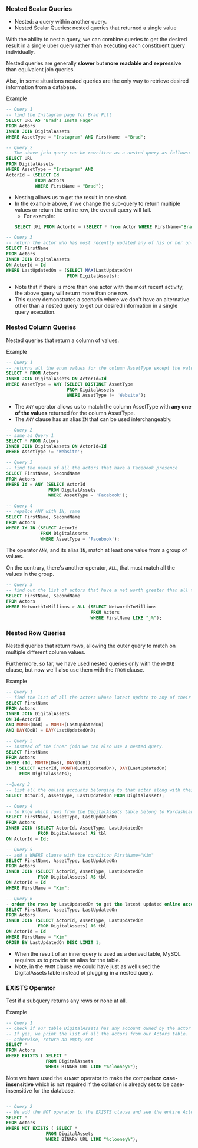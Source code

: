 ### Nested Scalar Queries
- Nested: a query within another query. 
- Nested Scalar Queries: nested queries that returned a single value

With the ability to nest a query, we can combine queries to get the desired result in a single uber query rather than executing each constituent query individually. 

Nested queries are generally **slower** but **more readable and expressive** than equivalent join queries. 

Also, in some situations nested queries are the only way to retrieve desired information from a database.

Example
```sql
-- Query 1
-- find the Instagram page for Brad Pitt
SELECT URL AS "Brad's Insta Page" 
FROM Actors 
INNER JOIN DigitalAssets 
WHERE AssetType = "Instagram" AND FirstName  ="Brad";

-- Query 2
-- The above join query can be rewritten as a nested query as follows:
SELECT URL 
FROM DigitalAssets 
WHERE AssetType = "Instagram" AND 
ActorId = (SELECT Id 
           FROM Actors 
           WHERE FirstName = "Brad");
```
- Nesting allows us to get the result in one shot. 
- In the example above, if we change the sub-query to return multiple values or return the entire row, the overall query will fail.
  - For example: 
  ```sql 
  SELECT URL FROM ActorId = (SELECT * from Actor WHERE FirstName="Brad");
  ```

```sql
-- Query 3
-- return the actor who has most recently updated any of his or her online social accounts
SELECT FirstName 
FROM Actors 
INNER JOIN DigitalAssets 
ON ActorId = Id 
WHERE LastUpdatedOn = (SELECT MAX(LastUpdatedOn) 
                       FROM DigitalAssets);
```
- Note that if there is more than one actor with the most recent activity, the above query will return more than one row. 
- This query demonstrates a scenario where we don't have an alternative other than a nested query to get our desired information in a single query execution.


### Nested Column Queries
Nested queries that return a column of values.

Example
```sql
-- Query 1
-- returns all the enum values for the column AssetType except the value "Website"
SELECT * FROM Actors 
INNER JOIN DigitalAssets ON ActorId=Id 
WHERE AssetType = ANY (SELECT DISTINCT AssetType 
                       FROM DigitalAssets
                       WHERE AssetType != 'Website');
```
- The `ANY` operator allows us to match the column AssetType with **any one of the values** returned for the column AssetType.
- The `ANY` clause has an alias `IN` that can be used interchangeably.

```sql
-- Query 2
-- same as Query 1
SELECT * FROM Actors 
INNER JOIN DigitalAssets ON ActorId=Id 
WHERE AssetType != 'Website';

-- Query 3
-- find the names of all the actors that have a Facebook presence
SELECT FirstName, SecondName
FROM Actors
WHERE Id = ANY (SELECT ActorId
                FROM DigitalAssets
                WHERE AssetType = 'Facebook');

-- Query 4
-- repalce ANY with IN, same
SELECT FirstName, SecondName
FROM Actors
WHERE Id IN (SELECT ActorId
             FROM DigitalAssets
             WHERE AssetType = 'Facebook');
```
The operator `ANY`, and its alias `IN`, match at least one value from a group of values. 

On the contrary, there's another operator, `ALL`, that must match all the values in the group. 
```sql
-- Query 5
-- find out the list of actors that have a net worth greater than all the actors whose first name starts with the letter 'J'
SELECT FirstName, SecondName 
FROM Actors 
WHERE NetworthInMillions > ALL (SELECT NetworthInMillions 
                                FROM Actors
                                WHERE FirstName LIKE "j%");
```

### Nested Row Queries
Nested queries that return rows, allowing the outer query to match on multiple different column values. 

Furthermore, so far, we have used nested queries only with the `WHERE` clause, but now we'll also use them with the `FROM` clause.

Example
```sql
-- Query 1
-- find the list of all the actors whose latest update to any of their online accounts was on the day of their birthday.
SELECT FirstName
FROM Actors
INNER JOIN DigitalAssets
ON Id=ActorId 
AND MONTH(DoB) = MONTH(LastUpdatedOn) 
AND DAY(DoB) = DAY(LastUpdatedOn);

-- Query 2
-- Instead of the inner join we can also use a nested query.
SELECT FirstName
FROM Actors 
WHERE (Id, MONTH(DoB), DAY(DoB))
IN ( SELECT ActorId, MONTH(LastUpdatedOn), DAY(LastUpdatedOn)
     FROM DigitalAssets);

--Query 3
-- list all the online accounts belonging to that actor along with their latest update times
SELECT ActorId, AssetType, LastUpdatedOn FROM DigitalAssets;

-- Query 4
-- to know which rows from the DigitalAssets table belong to Kardashian
SELECT FirstName, AssetType, LastUpdatedOn 
FROM Actors  
INNER JOIN (SELECT ActorId, AssetType, LastUpdatedOn 
            FROM DigitalAssets) AS tbl 
ON ActorId = Id;

-- Query 5
-- add a WHERE clause with the condition FirstName="Kim"
SELECT FirstName, AssetType, LastUpdatedOn 
FROM Actors 
INNER JOIN (SELECT ActorId, AssetType, LastUpdatedOn 
            FROM DigitalAssets) AS tbl 
ON ActorId = Id
WHERE FirstName = "Kim";

-- Query 6
- order the rows by LastUpdatedOn to get the latest updated online account for Kardashian.
SELECT FirstName, AssetType, LastUpdatedOn 
FROM Actors 
INNER JOIN (SELECT ActorId, AssetType, LastUpdatedOn 
            FROM DigitalAssets) AS tbl 
ON ActorId = Id
WHERE FirstName = "Kim"
ORDER BY LastUpdatedOn DESC LIMIT 1;
```
- When the result of an inner query is used as a derived table, MySQL requires us to provide an alias for the table.
- Note, in the `FROM` clause we could have just as well used the DigitalAssets table instead of plugging in a nested query.

### EXISTS Operator
Test if a subquery returns any rows or none at all.

Example
```sql
-- Query 1
-- check if our table DigitalAssets has any account owned by the actor George Clooney. 
-- If yes, we print the list of all the actors from our Actors table.
-- otherwise, return an empty set
SELECT *
FROM Actors
WHERE EXISTS ( SELECT * 
               FROM DigitalAssets
               WHERE BINARY URL LIKE "%clooney%"); 
```
Note we have used the `BINARY` operator to make the comparison **case-insensitive** which is not required if the collation is already set to be case-insensitive for the database.

```sql

-- Query 2
-- We add the NOT operator to the EXISTS clause and see the entire Actors table print out.
SELECT *
FROM Actors
WHERE NOT EXISTS ( SELECT * 
               FROM DigitalAssets
               WHERE BINARY URL LIKE "%clooney%"); 
```


